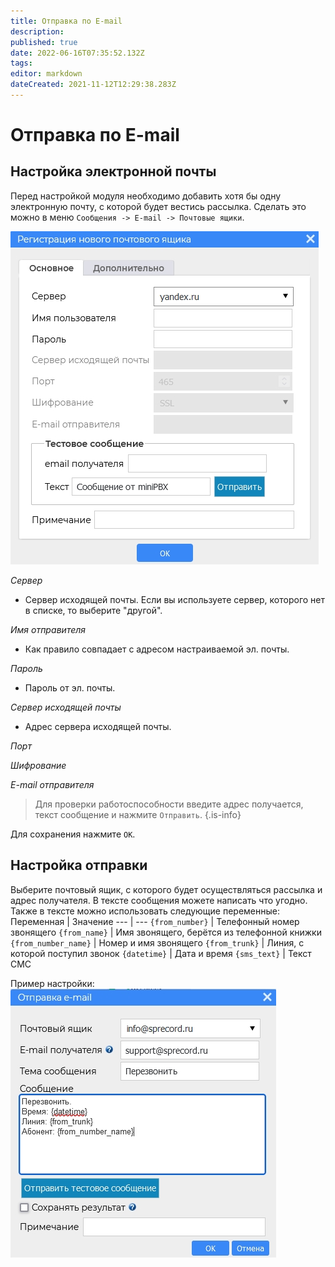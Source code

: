 ```yaml
---
title: Отправка по E-mail
description: 
published: true
date: 2022-06-16T07:35:52.132Z
tags: 
editor: markdown
dateCreated: 2021-11-12T12:29:38.283Z
---
```


# Отправка по E-mail
## Настройка электронной почты
Перед настройкой модуля необходимо добавить хотя бы одну электронную почту, с которой будет вестись рассылка. Сделать это можно в меню `Сообщения -> E-mail -> Почтовые ящики`.

![setup_email.jpg](/minipbx/screenshots/setup_email.jpg)

*Сервер*
- Сервер исходящей почты. Если вы используете сервер, которого нет в списке, то выберите "другой".

*Имя отправителя*
- Как правило совпадает с адресом настраиваемой эл. почты.

*Пароль*
- Пароль от эл. почты.

*Сервер исходящей почты*
- Адрес сервера исходящей почты.

*Порт*

*Шифрование*

*E-mail отправителя*

> Для проверки работоспособности введите адрес получается, текст сообщение и нажмите `Отправить`.
{.is-info}

Для сохранения нажмите `OK`.

## Настройка отправки
Выберите почтовый ящик, с которого будет осуществляться рассылка и адрес получателя. В тексте сообщения можете написать что угодно.
Также в тексте можно использовать следующие переменные:
Переменная | Значение
--- | ---
`{from_number}` | Телефонный номер звонящего
`{from_name}` | Имя звонящего, берётся из телефонной книжки
`{from_number_name}` | Номер и имя звонящего
`{from_trunk}` | Линия, с которой поступил звонок
`{datetime}` | Дата и время
`{sms_text}` | Текст СМС

Пример настройки:
![send_email.jpg](/minipbx/screenshots/send_email.jpg)

